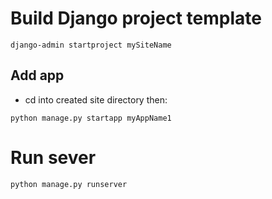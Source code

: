 # Build Django project template
```
django-admin startproject mySiteName
```

## Add app
- cd into created site directory then:
```
python manage.py startapp myAppName1
```

# Run sever
```
python manage.py runserver
```